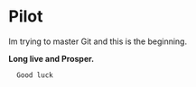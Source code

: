 # Pilot 
<p>Im trying to master Git
and this is the beginning.</p>
<b>Long live and Prosper.</b>

```
  Good luck
 ```
